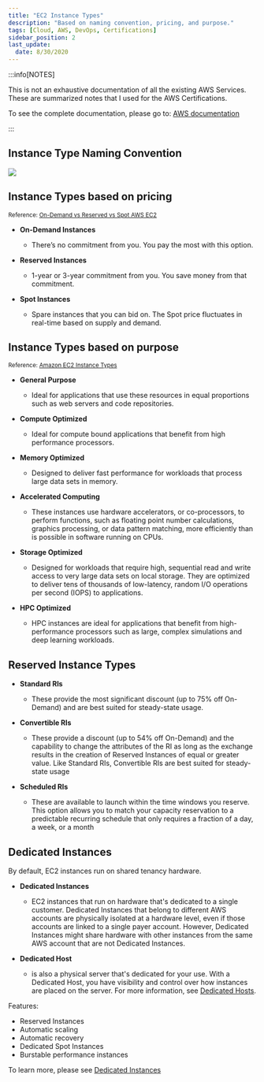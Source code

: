 ```yaml
---
title: "EC2 Instance Types"
description: "Based on naming convention, pricing, and purpose."
tags: [Cloud, AWS, DevOps, Certifications]
sidebar_position: 2
last_update:
  date: 8/30/2020
---
```


:::info[NOTES]

This is not an exhaustive documentation of all the existing AWS Services. These are summarized notes that I used for the AWS Certifications.

To see the complete documentation, please go to: [AWS documentation](https://docs.aws.amazon.com/)

:::



## Instance Type Naming Convention

![](/img/docs/aws-instance-type-naming-convention.png)

## Instance Types based on pricing

<small>Reference: [On-Demand vs Reserved vs Spot AWS EC2](https://blog.boltops.com/2018/07/13/on-demand-vs-reserved-vs-spot-aws-ec2-pricing-comparison/)</small>

- **On-Demand Instances**
    
    - There’s no commitment from you. You pay the most with this option.

- **Reserved Instances**
    
    - 1-year or 3-year commitment from you. You save money from that commitment.

- **Spot Instances**
    
    - Spare instances that you can bid on. The Spot price fluctuates in real-time based on supply and demand.

## Instance Types based on purpose

<small>Reference: [Amazon EC2 Instance Types](https://blog.boltops.com/2018/07/13/on-demand-vs-reserved-vs-spot-aws-ec2-pricing-comparison/)</small>

- **General Purpose**
    
    - Ideal for applications that use these resources in equal proportions such as web servers and code repositories. 
    
- **Compute Optimized**
    
    - Ideal for compute bound applications that benefit from high performance processors. 

- **Memory Optimized**
    
    - Designed to deliver fast performance for workloads that process large data sets in memory.
    
- **Accelerated Computing**
    
    - These instances use hardware accelerators, or co-processors, to perform functions, such as floating point number calculations, graphics processing, or data pattern matching, more efficiently than is possible in software running on CPUs.

- **Storage Optimized**
    
    - Designed for workloads that require high, sequential read and write access to very large data sets on local storage. They are optimized to deliver tens of thousands of low-latency, random I/O operations per second (IOPS) to applications.

- **HPC Optimized**
    
    - HPC instances are ideal for applications that benefit from high-performance processors such as large, complex simulations and deep learning workloads.

## Reserved Instance Types 

- **Standard RIs**
    - These provide the most significant discount (up to 75% off On-Demand) and are best suited for steady-state usage.

- **Convertible RIs**
    - These provide a discount (up to 54% off On-Demand) and the capability to change the attributes of the RI as long as the exchange results in the creation of Reserved Instances of equal or greater value. Like Standard RIs, Convertible RIs are best suited for steady-state usage

- **Scheduled RIs**
    - These are available to launch within the time windows you reserve. This option allows you to match your capacity reservation to a predictable recurring schedule that only requires a fraction of a day, a week, or a month

## Dedicated Instances 

By default, EC2 instances run on shared tenancy hardware. 

- **Dedicated Instances** 
    
    - EC2 instances that run on hardware that's dedicated to a single customer. Dedicated Instances that belong to different AWS accounts are physically isolated at a hardware level, even if those accounts are linked to a single payer account. However, Dedicated Instances might share hardware with other instances from the same AWS account that are not Dedicated Instances.

- **Dedicated Host** 
    
    - is also a physical server that's dedicated for your use. With a Dedicated Host, you have visibility and control over how instances are placed on the server. For more information, see [Dedicated Hosts](https://docs.aws.amazon.com/AWSEC2/latest/UserGuide/dedicated-hosts-overview.html).

Features:

- Reserved Instances
- Automatic scaling
- Automatic recovery
- Dedicated Spot Instances
- Burstable performance instances 

To learn more, please see [Dedicated Instances](https://docs.aws.amazon.com/AWSEC2/latest/UserGuide/dedicated-instance.html)

  